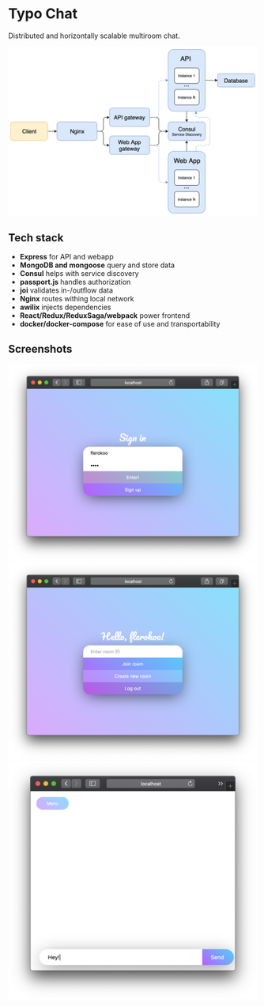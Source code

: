 # Typo Chat

Distributed and horizontally scalable multiroom chat.

![Chat design](/pics/design.png)

## Tech stack

* __Express__ for API and webapp
* __MongoDB and mongoose__ query and store data
* __Consul__ helps with service discovery
* __passport.js__ handles authorization
* __joi__ validates in-/outflow data
* __Nginx__ routes withing local network
* __awilix__ injects dependencies
* __React/Redux/ReduxSaga/webpack__ power frontend
* __docker/docker-compose__ for ease of use and transportability


## Screenshots

![](/pics/one.png)
![](/pics/two.png)
![](/pics/three.png)